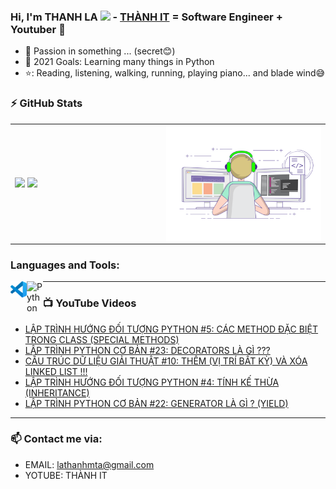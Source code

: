 ### Hi, I'm THANH LA <img src="https://media.giphy.com/media/hvRJCLFzcasrR4ia7z/giphy.gif" width="25px"> -  [THÀNH IT][website] = Software Engineer + Youtuber 🌻  


- 🔭 Passion in something ... (secret😊)
- 💪 2021 Goals: Learning many things in Python
- ⭐: Reading, listening, walking, running, playing piano... and blade wind😅

### :zap: GitHub Stats

<table>
<tr>
  <td width="48%">
    <img src="https://github-readme-stats.vercel.app/api?username=ThanhLa1802&show_icons=true&hide=contribs,issues&hide_border=true" />
    <img src="https://github-readme-stats.vercel.app/api/top-langs/?username=ThanhLa1802&layout=compact&show_icons=true&hide_border=true" />
  </td>
  <td width="52%"><img alt="gif" align="right" src=".github/assets/coding-freak.gif"/></td>
</tr>
<table>

### Languages and Tools:
<img align="left" alt="Visual Studio Code" width="26px" src="https://raw.githubusercontent.com/github/explore/80688e429a7d4ef2fca1e82350fe8e3517d3494d/topics/visual-studio-code/visual-studio-code.png" />
<img align="left" alt="Python" width="26px" src="https://upload.wikimedia.org/wikipedia/commons/thumb/0/0a/Python.svg/1200px-Python.svg.png" /> 

---

### 📺 YouTube Videos

<!-- YOUTUBE:START -->
- [LẬP TRÌNH HƯỚNG ĐỐI TƯỢNG PYTHON #5: CÁC METHOD ĐẶC BIỆT TRONG CLASS (SPECIAL METHODS)](https://www.youtube.com/watch?v=ygSsUXQB6Qo)
- [LẬP TRÌNH PYTHON CƠ BẢN #23: DECORATORS LÀ GÌ ???](https://www.youtube.com/watch?v=RqMV_eT8cbc)
- [CẤU TRÚC DỮ LIỆU GIẢI THUẬT #10: THÊM (VỊ TRÍ BẤT KỲ) VÀ XÓA LINKED LIST !!!](https://www.youtube.com/watch?v=TtvupcEIy3E)
- [LẬP TRÌNH HƯỚNG ĐỐI TƯỢNG PYTHON #4: TÍNH KẾ THỪA (INHERITANCE)](https://www.youtube.com/watch?v=t6Vp4_I4icE)
- [LẬP TRÌNH PYTHON CƠ BẢN #22: GENERATOR LÀ GÌ ? (YIELD)](https://www.youtube.com/watch?v=Dl5QXFAzpbk)
<!-- YOUTUBE:END -->

---

### 📫 Contact me via:
- EMAIL: lathanhmta@gmail.com
- YOTUBE: THÀNH IT

[website]: https://www.youtube.com/channel/UC9L5_YMFz8JfBeQtUic8-3A
